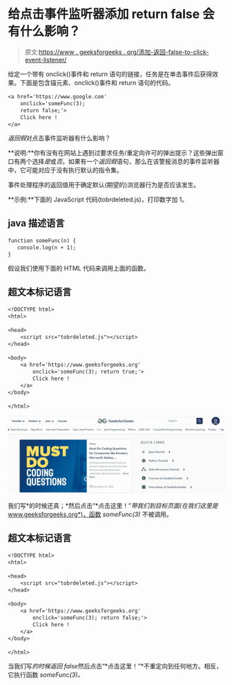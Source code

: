 # 给点击事件监听器添加 return false 会有什么影响？

> 原文:[https://www . geeksforgeeks . org/添加-返回-false-to-click-event-listener/](https://www.geeksforgeeks.org/whats-the-effect-of-adding-return-false-to-a-click-event-listener/)

给定一个带有 onclick()事件和 return 语句的链接，任务是在单击事件后获得效果。下面是包含锚元素、onclick()事件和 return 语句的代码。

```htmlhtml
<a href='https://www.google.com' 
    onclick='someFunc(3); 
    return false;'>
    Click here !
</a>
```

*返回假*对点击事件监听器有什么影响？

**说明:**你有没有在网站上遇到过要求任务/重定向许可的弹出提示？这些弹出窗口有两个选择*是*或*否*。如果有一个*返回假*语句，那么在该警报消息的事件监听器中，它可能对应于没有执行默认的指令集。

事件处理程序的返回值用于确定默认(期望的)浏览器行为是否应该发生。

**示例:**下面的 JavaScript 代码(tobrdeleted.js)，打印数字加 1。

## java 描述语言

```htmlhtml
function someFunc(n) {
   console.log(n + 1);
}
```

假设我们使用下面的 HTML 代码来调用上面的函数。

## 超文本标记语言

```htmlhtml
<!DOCTYPE html>
<html>

<head>
    <script src="tobrdeleted.js"></script>
</head>

<body>
    <a href='https://www.geeksforgeeks.org' 
        onclick='someFunc(3); return true;'>
        Click here !
    </a>
</body>

</html>
```

![](img/46af079430eed688094c75f0467bdfc1.png)

我们写*的时候还真；*然后点击“*点击这里！”*带我们到目标页面(在我们这里是*www.geeksforgeeks.org*)，函数 *someFunc(3)* 不被调用。

## 超文本标记语言

```htmlhtml
<!DOCTYPE html>
<html>

<head>
    <script src="tobrdeleted.js"></script>
</head>

<body>
    <a href='https://www.geeksforgeeks.org' 
        onclick='someFunc(3); return false;'>
        Click here !
    </a>
</body>

</html>
```

当我们写*的时候返回 false*然后点击“*点击这里！”*不重定向到任何地方。相反，它执行函数 *someFunc(3)。*